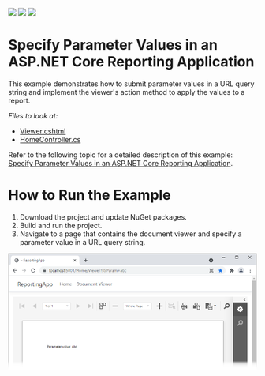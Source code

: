 <!-- default badges list -->
![](https://img.shields.io/endpoint?url=https://codecentral.devexpress.com/api/v1/VersionRange/387730910/2022.2)
[![](https://img.shields.io/badge/Open_in_DevExpress_Support_Center-FF7200?style=flat-square&logo=DevExpress&logoColor=white)](https://supportcenter.devexpress.com/ticket/details/T1020316)
[![](https://img.shields.io/badge/📖_How_to_use_DevExpress_Examples-e9f6fc?style=flat-square)](https://docs.devexpress.com/GeneralInformation/403183)
<!-- default badges end -->
# Specify Parameter Values in an ASP.NET Core Reporting Application

This example demonstrates how to submit parameter values in a URL query string and implement the viewer's action method to apply the values to a report.

*Files to look at:*

* [Viewer.cshtml](CS/ReportingApp/Views/Home/Viewer.cshtml)
* [HomeController.cs](CS/ReportingApp/Controllers/HomeController.cs)

Refer to the following topic for a detailed description of this example: [Specify Parameter Values in an ASP.NET Core Reporting Application](https://docs.devexpress.com/XtraReports/403229?v=21.1).

# How to Run the Example

1. Download the project and update NuGet packages.
2. Build and run the project.
3. Navigate to a page that contains the document viewer and specify a parameter value in a URL query string.

![](Images/asp-net-core-specify-parameters-in-url.png)
